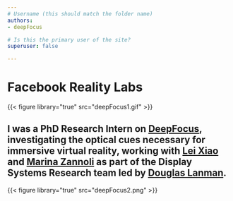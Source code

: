 ```yaml
---
# Username (this should match the folder name)
authors:
- deepFocus

# Is this the primary user of the site?
superuser: false

---
```

# Facebook Reality Labs

{{< figure library="true" src="deepFocus1.gif" >}}

## I was a PhD Research Intern on [DeepFocus](https://tech.fb.com/introducing-deepfocus/), investigating the optical cues necessary for immersive virtual reality, working with [Lei Xiao](https://leixiao-ubc.github.io/) and [Marina Zannoli](https://sites.google.com/site/marinazannoli/) as part of the Display Systems Research team led by [Douglas Lanman](http://alumni.media.mit.edu/~dlanman/). 

{{< figure library="true" src="deepFocus2.png" >}}


